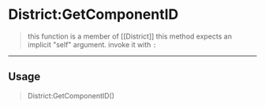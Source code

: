 # District:GetComponentID
> this function is a member of [[District]]
> this method expects an implicit "self" argument. invoke it with `:`
-----
## Usage
> District:GetComponentID()
